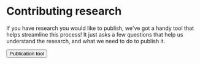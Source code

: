 # Contributing research #

If you have research you would like to publish, we've got a handy tool that helps streamline this process! It just asks a few questions that help us understand the research, and what we need to do to publish it. 

<a href="https://forms.gle/B6HtF3GudAsbEaEHA"><button class="au-btn">Publication tool</button></a>


